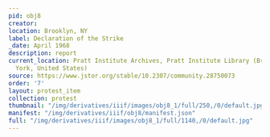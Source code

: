 ```yaml
---
pid: obj8
creator: 
location: Brooklyn, NY
label: Declaration of the Strike
_date: April 1968
description: report
current_location: Pratt Institute Archives, Pratt Institute Library (Brooklyn, New
  York, United States)
source: https://www.jstor.org/stable/10.2307/community.28750073
order: '7'
layout: protest_item
collection: protest
thumbnail: "/img/derivatives/iiif/images/obj8_1/full/250,/0/default.jpg"
manifest: "/img/derivatives/iiif/obj8/manifest.json"
full: "/img/derivatives/iiif/images/obj8_1/full/1140,/0/default.jpg"
---
```

